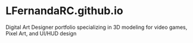 # LFernandaRC.github.io
Digital Art Designer portfolio specializing in 3D modeling for video games, Pixel Art, and UI/HUD design
